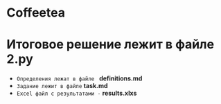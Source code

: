 # Coffeetea
# Итоговое решение лежит в файле 2.py
- ```Определения лежат в файле ``` **definitions.md**
- ```Задание лежит в файле``` **task.md**
- ```Excel файл с результатами -``` **results.xlxs**
